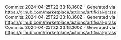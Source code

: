 Commits: 2024-04-25T22:33:18.360Z - Generated via https://github.com/marketplace/actions/artificial-grass
<br>
Commits: 2024-04-25T22:33:18.360Z - Generated via https://github.com/marketplace/actions/artificial-grass
<br>
Commits: 2024-04-25T22:33:18.360Z - Generated via https://github.com/marketplace/actions/artificial-grass
<br>
